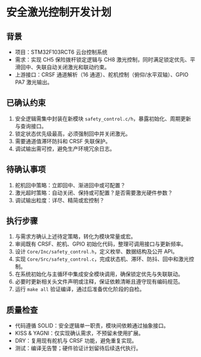 # 安全激光控制开发计划

## 背景
- 项目：STM32F103RCT6 云台控制系统
- 需求：实现 CH5 保险拨杆锁定逻辑与 CH8 激光控制，同时满足锁定优先、平滑回中、失联自动关闭激光和联动约束。
- 上游接口：CRSF 通道解析（16 通道）、舵机控制（俯仰/水平双轴）、GPIO PA7 激光输出。

## 已确认约束
1. 安全逻辑需集中封装在新模块 `safety_control.c/h`，暴露初始化、周期更新与查询接口。
2. 锁定状态优先级最高，必须强制回中并关闭激光。
3. 需要通道值滞环防抖和 CRSF 失联保护。
4. 调试输出需可控，避免生产环境冗余日志。

## 待确认事项
1. 舵机回中策略：立即回中、渐进回中或可配置？
2. 激光超时策略：自动关闭、保持或可配置？是否需要激光硬件参数？
3. 调试输出粒度：详尽、精简或宏控制？

## 执行步骤
1. 与需求方确认上述待定策略，转化为模块常量或宏。
2. 审阅既有 CRSF、舵机、GPIO 初始化代码，整理可调用接口与更新频率。
3. 设计 `Core/Inc/safety_control.h`，定义枚举、数据结构及公开 API。
4. 实现 `Core/Src/safety_control.c`，完成状态机、滞环、防抖、回中和激光控制。
5. 在系统初始化与主循环中集成安全模块调用，确保锁定优先与失联联动。
6. 必要时更新相关头文件声明或注释，保证依赖清晰且遵守现有编码规范。
7. 运行 `make all` 验证编译，通过后准备优化阶段的自检。

## 质量检查
- 代码遵循 SOLID：安全逻辑单一职责，模块间依赖通过抽象接口。
- KISS & YAGNI：仅实现确认需求，不预留未使用扩展。
- DRY：复用现有舵机与 CRSF 功能，避免重复实现。
- 测试：编译无告警；硬件验证计划留待后续迭代执行。
